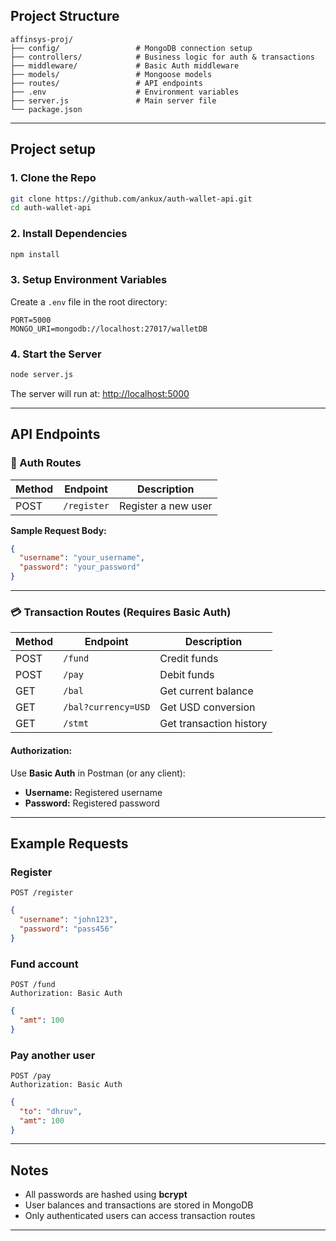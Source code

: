 


## Project Structure

```
affinsys-proj/
├── config/                 # MongoDB connection setup
├── controllers/            # Business logic for auth & transactions
├── middleware/             # Basic Auth middleware
├── models/                 # Mongoose models
├── routes/                 # API endpoints
├── .env                    # Environment variables
├── server.js               # Main server file
└── package.json
```

---

## Project setup

### 1. Clone the Repo

```bash
git clone https://github.com/ankux/auth-wallet-api.git
cd auth-wallet-api
```

### 2. Install Dependencies

```bash
npm install
```

### 3. Setup Environment Variables

Create a `.env` file in the root directory:

```env
PORT=5000
MONGO_URI=mongodb://localhost:27017/walletDB
```

### 4. Start the Server

```bash
node server.js
```

The server will run at: [http://localhost:5000](http://localhost:5000)

---

## API Endpoints

### 🔑 Auth Routes

| Method | Endpoint    | Description         |
|--------|-------------|---------------------|
| POST   | `/register` | Register a new user |

**Sample Request Body:**
```json
{
  "username": "your_username",
  "password": "your_password"
}
```

---

### 💳 Transaction Routes (Requires Basic Auth)

| Method | Endpoint  | Description              |
|--------|-----------|--------------------------|
| POST   | `/fund`   | Credit funds             |
| POST   | `/pay`    | Debit funds              |
| GET    | `/bal`    | Get current balance      |
| GET    | `/bal?currency=USD`    | Get USD conversion      |
| GET    | `/stmt`   | Get transaction history  |

#### Authorization:
Use **Basic Auth** in Postman (or any client):

- **Username:** Registered username
- **Password:** Registered password

---

## Example Requests

### Register

```http
POST /register
```

```json
{
  "username": "john123",
  "password": "pass456"
}
```

### Fund account

```http
POST /fund
Authorization: Basic Auth
```

```json
{
  "amt": 100
}
```

### Pay another user

```http
POST /pay
Authorization: Basic Auth
```

```json
{
  "to": "dhruv",
  "amt": 100
}
```

---

## Notes

- All passwords are hashed using **bcrypt**
- User balances and transactions are stored in MongoDB
- Only authenticated users can access transaction routes

---

